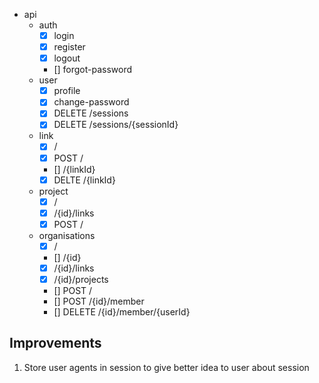-  api
   -  auth
      -  [x] login
      -  [x] register
      -  [x] logout
      -  [] forgot-password
   -  user
      -  [x] profile
      -  [x] change-password
      -  [x] DELETE /sessions
      -  [x] DELETE /sessions/{sessionId}
   -  link
      -  [x] /
      -  [x] POST /
      -  [] /{linkId}
      -  [x] DELTE /{linkId}
   -  project
      -  [x] /
      -  [x] /{id}/links
      -  [x] POST /
   -  organisations
      -  [x] /
      -  [] /{id}
      -  [x] /{id}/links
      -  [x] /{id}/projects
      -  [] POST /
      -  [] POST /{id}/member
      -  [] DELETE /{id}/member/{userId}

## Improvements

1. Store user agents in session to give better idea to user about session
